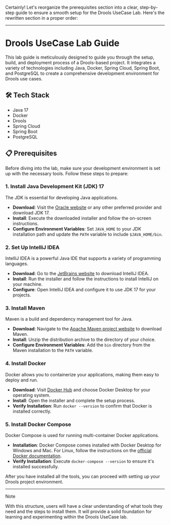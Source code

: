 Certainly! Let's reorganize the prerequisites section into a clear, step-by-step guide to ensure a smooth setup for the Drools UseCase Lab. Here's the rewritten section in a proper order:

---

# Drools UseCase Lab Guide

This lab guide is meticulously designed to guide you through the setup, build, and deployment process of a Drools-based project. It integrates a variety of technologies including Java, Docker, Spring Cloud, Spring Boot, and PostgreSQL to create a comprehensive development environment for Drools use cases.

## 🛠 Tech Stack
- Java 17
- Docker
- Drools
- Spring Cloud
- Spring Boot
- PostgreSQL

## 📋 Prerequisites
Before diving into the lab, make sure your development environment is set up with the necessary tools. Follow these steps to prepare:

### 1. Install Java Development Kit (JDK) 17
The JDK is essential for developing Java applications.

- **Download**: Visit the [Oracle website](https://www.oracle.com/java/technologies/javase/jdk17-archive-downloads.html) or any other preferred provider and download JDK 17.
- **Install**: Execute the downloaded installer and follow the on-screen instructions.
- **Configure Environment Variables**: Set `JAVA_HOME` to your JDK installation path and update the `PATH` variable to include `$JAVA_HOME/bin`.

### 2. Set Up IntelliJ IDEA
IntelliJ IDEA is a powerful Java IDE that supports a variety of programming languages.

- **Download**: Go to the [JetBrains website](https://www.jetbrains.com/idea/download/) to download IntelliJ IDEA.
- **Install**: Run the installer and follow the instructions to install IntelliJ on your machine.
- **Configure**: Open IntelliJ IDEA and configure it to use JDK 17 for your projects.

### 3. Install Maven
Maven is a build and dependency management tool for Java.

- **Download**: Navigate to the [Apache Maven project website](https://maven.apache.org/download.cgi) to download Maven.
- **Install**: Unzip the distribution archive to the directory of your choice.
- **Configure Environment Variables**: Add the `bin` directory from the Maven installation to the `PATH` variable.

### 4. Install Docker
Docker allows you to containerize your applications, making them easy to deploy and run.

- **Download**: Visit [Docker Hub](https://hub.docker.com/) and choose Docker Desktop for your operating system.
- **Install**: Open the installer and complete the setup process.
- **Verify Installation**: Run `docker --version` to confirm that Docker is installed correctly.

### 5. Install Docker Compose
Docker Compose is used for running multi-container Docker applications.

- **Installation**: Docker Compose comes installed with Docker Desktop for Windows and Mac. For Linux, follow the instructions on the [official Docker documentation](https://docs.docker.com/compose/install/).
- **Verify Installation**: Execute `docker-compose --version` to ensure it's installed successfully.

After you have installed all the tools, you can proceed with setting up your Drools project environment.

---

>[!NOTE]
>With this structure, users will have a clear understanding of what tools they need and the steps to install them. It will provide a solid foundation for learning and experimenting within the Drools UseCase lab. 
